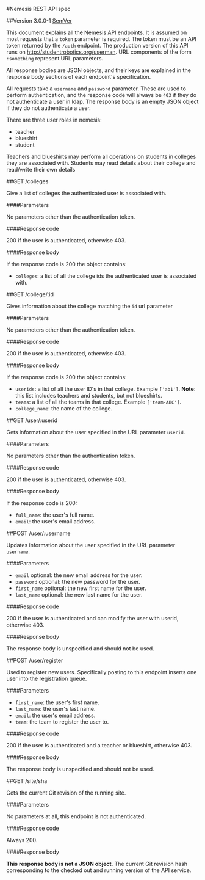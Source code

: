 #Nemesis REST API spec

##Version 3.0.0-1 [SemVer](http://semver.org/)

This document explains all the Nemesis API endpoints. It is assumed on most
requests that a `token` parameter is required. The token must be an API token
returned by the `/auth` endpoint. The production version of this API runs on
http://studentrobotics.org/userman. URL components of the form `:something`
represent URL parameters.

All response bodies are JSON objects, and their keys are explained in the
response body sections of each endpoint's specification.

All requests take a `username` and `password` parameter. These are used to
perform authentication, and the response code will always be `403` if they do
not authenticate a user in ldap. The response body is an empty JSON object if
they do not authenticate a user.

There are three user roles in nemesis:

* teacher
* blueshirt
* student

Teachers and blueshirts may perform all operations on students in colleges they
are associated with. Students may read details about their college and
read/write their own details

##GET /colleges

Give a list of colleges the authenticated user is associated with.

####Parameters

No parameters other than the authentication token.

####Response code

200 if the user is authenticated, otherwise 403.

####Response body

If the response code is 200 the object contains:

* `colleges`: a list of all the college ids the authenticated user is associated
  with.


##GET /college/:id

Gives information about the college matching the `id` url parameter

####Parameters

No parameters other than the authentication token.

####Response code

200 if the user is authenticated, otherwise 403.

####Response body

If the response code is 200 the object contains:

* `userids`: a list of all the user ID's in that college. Example `['ab1']`.
             **Note**: this list includes teachers and students, but not blueshirts.
* `teams`: a list of all the teams in that college. Example `['team-ABC']`.
* `college_name`: the name of the college.

##GET /user/:userid

Gets information about the user specified in the URL parameter `userid`.

####Parameters

No parameters other than the authentication token.

####Response code

200 if the user is authenticated, otherwise 403.

####Response body

If the response code is 200:

* `full_name`: the user's full name.
* `email`: the user's email address.


##POST /user/:username

Updates information about the user specified in the URL parameter `username`.

####Parameters

* `email` optional: the new email address for the user.
* `password` optional: the new password for the user.
* `first_name` optional: the new first name for the user.
* `last_name` optional: the new last name for the user.

####Response code

200 if the user is authenticated and can modify the user with userid, otherwise
403.

####Response body

The response body is unspecified and should not be used.


##POST /user/register

Used to register new users. Specifically posting to this endpoint inserts one
user into the registration queue.

####Parameters

* `first_name`: the user's first name.
* `last_name`: the user's last name.
* `email`: the user's email address.
* `team`: the team to register the user to.

####Response code

200 if the user is authenticated and a teacher or blueshirt, otherwise 403.

####Response body

The response body is unspecified and should not be used.


##GET /site/sha

Gets the current Git revision of the running site.

####Parameters

No parameters at all, this endpoint is not authenticated.

####Response code

Always 200.

####Response body

**This response body is not a JSON object**. The current Git revision hash
corresponding to the checked out and running version of the API service.

